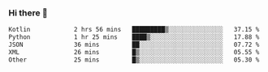 ### Hi there 👋

<!--START_SECTION:waka-->

```txt
Kotlin            2 hrs 56 mins   █████████▒░░░░░░░░░░░░░░░   37.15 %
Python            1 hr 25 mins    ████▒░░░░░░░░░░░░░░░░░░░░   17.88 %
JSON              36 mins         ██░░░░░░░░░░░░░░░░░░░░░░░   07.72 %
XML               26 mins         █▒░░░░░░░░░░░░░░░░░░░░░░░   05.55 %
Other             25 mins         █▒░░░░░░░░░░░░░░░░░░░░░░░   05.30 %
```

<!--END_SECTION:waka-->


<!--
**AnkelMauCastillo/AnkelMauCastillo** is a ✨ _special_ ✨ repository because its `README.md` (this file) appears on your GitHub profile.

Here are some ideas to get you started:

- 🔭 I’m currently working on ...
- 🌱 I’m currently learning ...
- 👯 I’m looking to collaborate on ...
- 🤔 I’m looking for help with ...
- 💬 Ask me about ...
- 📫 How to reach me: ...
- 😄 Pronouns: ...
- ⚡ Fun fact: ...
-->
